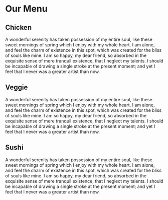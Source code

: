 <!DOCTYPE html>
<html lang="en">
<head>
<meta charset="utf-8">
<meta name="viewport" content="width=device-width, initial-scale=1">
<title>Module 2 Assignment</title>
<link rel="stylesheet" type="text/css" href="Assignment 1 - css.css" media="screen" />
</head>
<body>
	<h1> Our Menu</h1>
<div class="row">
	<div class="col-lg col-md-1 col-sm">
		<h2 class="chicken"> Chicken </h2>
		<p>A wonderful serenity has taken possession of my entire soul, like these sweet mornings of spring which I enjoy with my whole heart. I am alone, and feel the charm of existence in this spot, which was created for the bliss of souls like mine. I am so happy, my dear friend, so absorbed in the exquisite sense of mere tranquil existence, that I neglect my talents. I should be incapable of drawing a single stroke at the present moment; and yet I feel that I never was a greater artist than now. </p>
	</div>
	<div class="col-lg col-md-1 col-sm">
		<h2 class="veggie"> Veggie </h2>	
		<p>A wonderful serenity has taken possession of my entire soul, like these sweet mornings of spring which I enjoy with my whole heart. I am alone, and feel the charm of existence in this spot, which was created for the bliss of souls like mine. I am so happy, my dear friend, so absorbed in the exquisite sense of mere tranquil existence, that I neglect my talents. I should be incapable of drawing a single stroke at the present moment; and yet I feel that I never was a greater artist than now. </p>
	</div>
	<div class="col-lg col-md-2 col-sm">
		<h2 class="sushi"> Sushi </h2>
		<p>A wonderful serenity has taken possession of my entire soul, like these sweet mornings of spring which I enjoy with my whole heart. I am alone, and feel the charm of existence in this spot, which was created for the bliss of souls like mine. I am so happy, my dear friend, so absorbed in the exquisite sense of mere tranquil existence, that I neglect my talents. I should be incapable of drawing a single stroke at the present moment; and yet I feel that I never was a greater artist than now. </p>
	</div>
</div>


</body>
</html>

